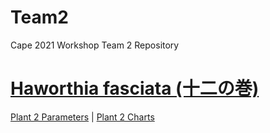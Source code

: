 # Team2
Cape 2021 Workshop Team 2 Repository

# [Haworthia fasciata (十二の巻)](https://en.wikipedia.org/wiki/Haworthiopsis_fasciata)

[Plant 2 Parameters](https://cape2021.github.io/plantajs2/index.html)  |
[Plant 2 Charts](https://cape2021.github.io/plantajs2/chart.html)
